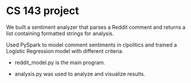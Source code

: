 # CS 143 project

We built a sentiment analyzer that parses a Reddit comment and returns a list containing formatted strings for analysis.

Used PySpark to model comment sentiments in r/politics and trained a Logistic Regression model with different criteria.

- reddit_model.py is the main program.

- analysis.py was used to analyze and visualize results.

